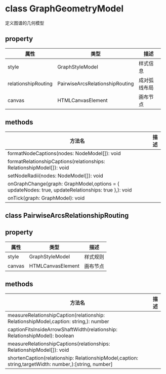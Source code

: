 # class GraphGeometryModel

定义图谱的几何模型

## property

|属性|类型|描述|
| --- | --- | --- |
|style|GraphStyleModel|样式信息
|relationshipRouting|PairwiseArcsRelationshipRouting|成对弧线布局
|canvas|HTMLCanvasElement|画布节点

## methods

|方法名|描述|
| --- | --- |
|formatNodeCaptions(nodes: NodeModel[]): void |
|formatRelationshipCaptions(relationships: RelationshipModel[]): void |
|setNodeRadii(nodes: NodeModel[]): void |
|onGraphChange(graph: GraphModel,options = { updateNodes: true, updateRelationships: true },): void|
|onTick(graph: GraphModel): void|

## class PairwiseArcsRelationshipRouting

## property

|属性|类型|描述|
| --- | --- | --- |
|style|GraphStyleModel|样式规则
|canvas|HTMLCanvasElement|画布节点

## methods

|方法名|描述|
| --- | --- |
|measureRelationshipCaption(relationship: RelationshipModel,caption: string,): number |
|captionFitsInsideArrowShaftWidth(relationship: RelationshipModel): boolean |
|measureRelationshipCaptions(relationships: RelationshipModel[]): void |
|shortenCaption(relationship: RelationshipModel,caption: string,targetWidth: number,):[string, number] |